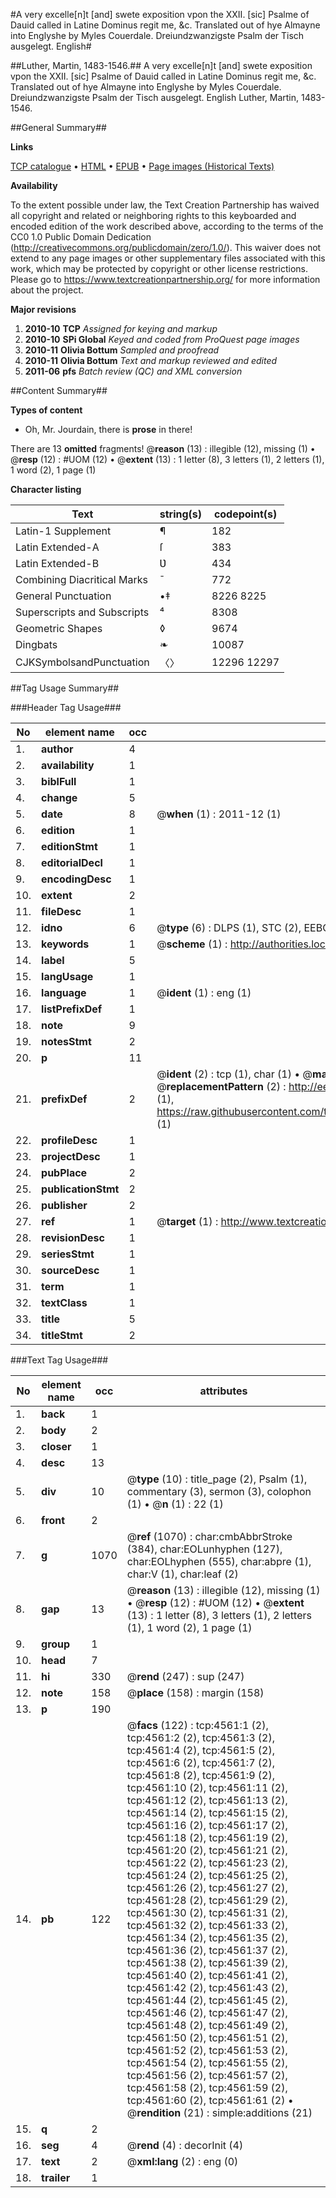 #A very excelle[n]t [and] swete exposition vpon the XXII. [sic] Psalme of Dauid called in Latine Dominus regit me, &c. Translated out of hye Almayne into Englyshe by Myles Couerdale. Dreiundzwanzigste Psalm der Tisch ausgelegt. English#

##Luther, Martin, 1483-1546.##
A very excelle[n]t [and] swete exposition vpon the XXII. [sic] Psalme of Dauid called in Latine Dominus regit me, &c. Translated out of hye Almayne into Englyshe by Myles Couerdale.
Dreiundzwanzigste Psalm der Tisch ausgelegt. English
Luther, Martin, 1483-1546.

##General Summary##

**Links**

[TCP catalogue](http://www.ota.ox.ac.uk/tcp/)  • 
[HTML](http://tei.it.ox.ac.uk/tcp/Texts-HTML/free/A06/A06532.html)  • 
[EPUB](http://tei.it.ox.ac.uk/tcp/Texts-EPUB/free/A06/A06532.epub) • 
[Page images (Historical Texts)](https://historicaltexts.jisc.ac.uk/eebo-99840090e)

**Availability**

To the extent possible under law, the Text Creation Partnership has waived all copyright and related or neighboring rights to this keyboarded and encoded edition of the work described above, according to the terms of the CC0 1.0 Public Domain Dedication (http://creativecommons.org/publicdomain/zero/1.0/). This waiver does not extend to any page images or other supplementary files associated with this work, which may be protected by copyright or other license restrictions. Please go to https://www.textcreationpartnership.org/ for more information about the project.

**Major revisions**

1. __2010-10__ __TCP__ *Assigned for keying and markup*
1. __2010-10__ __SPi Global__ *Keyed and coded from ProQuest page images*
1. __2010-11__ __Olivia Bottum__ *Sampled and proofread*
1. __2010-11__ __Olivia Bottum__ *Text and markup reviewed and edited*
1. __2011-06__ __pfs__ *Batch review (QC) and XML conversion*

##Content Summary##

**Types of content**

  * Oh, Mr. Jourdain, there is **prose** in there!

There are 13 **omitted** fragments! 
 @__reason__ (13) : illegible (12), missing (1)  •  @__resp__ (12) : #UOM (12)  •  @__extent__ (13) : 1 letter (8), 3 letters (1), 2 letters (1), 1 word (2), 1 page (1)

**Character listing**


|Text|string(s)|codepoint(s)|
|---|---|---|
|Latin-1 Supplement|¶|182|
|Latin Extended-A|ſ|383|
|Latin Extended-B|Ʋ|434|
|Combining             Diacritical Marks|̄|772|
|General Punctuation|•‡|8226 8225|
|Superscripts             and Subscripts|⁴|8308|
|Geometric Shapes|◊|9674|
|Dingbats|❧|10087|
|CJKSymbolsandPunctuation|〈〉|12296 12297|

##Tag Usage Summary##

###Header Tag Usage###

|No|element name|occ|attributes|
|---|---|---|---|
|1.|__author__|4||
|2.|__availability__|1||
|3.|__biblFull__|1||
|4.|__change__|5||
|5.|__date__|8| @__when__ (1) : 2011-12 (1)|
|6.|__edition__|1||
|7.|__editionStmt__|1||
|8.|__editorialDecl__|1||
|9.|__encodingDesc__|1||
|10.|__extent__|2||
|11.|__fileDesc__|1||
|12.|__idno__|6| @__type__ (6) : DLPS (1), STC (2), EEBO-CITATION (1), PROQUEST (1), VID (1)|
|13.|__keywords__|1| @__scheme__ (1) : http://authorities.loc.gov/ (1)|
|14.|__label__|5||
|15.|__langUsage__|1||
|16.|__language__|1| @__ident__ (1) : eng (1)|
|17.|__listPrefixDef__|1||
|18.|__note__|9||
|19.|__notesStmt__|2||
|20.|__p__|11||
|21.|__prefixDef__|2| @__ident__ (2) : tcp (1), char (1)  •  @__matchPattern__ (2) : ([0-9\-]+):([0-9IVX]+) (1), (.+) (1)  •  @__replacementPattern__ (2) : http://eebo.chadwyck.com/downloadtiff?vid=$1&page=$2 (1), https://raw.githubusercontent.com/textcreationpartnership/Texts/master/tcpchars.xml#$1 (1)|
|22.|__profileDesc__|1||
|23.|__projectDesc__|1||
|24.|__pubPlace__|2||
|25.|__publicationStmt__|2||
|26.|__publisher__|2||
|27.|__ref__|1| @__target__ (1) : http://www.textcreationpartnership.org/docs/. (1)|
|28.|__revisionDesc__|1||
|29.|__seriesStmt__|1||
|30.|__sourceDesc__|1||
|31.|__term__|1||
|32.|__textClass__|1||
|33.|__title__|5||
|34.|__titleStmt__|2||


###Text Tag Usage###

|No|element name|occ|attributes|
|---|---|---|---|
|1.|__back__|1||
|2.|__body__|2||
|3.|__closer__|1||
|4.|__desc__|13||
|5.|__div__|10| @__type__ (10) : title_page (2), Psalm (1), commentary (3), sermon (3), colophon (1)  •  @__n__ (1) : 22 (1)|
|6.|__front__|2||
|7.|__g__|1070| @__ref__ (1070) : char:cmbAbbrStroke (384), char:EOLunhyphen (127), char:EOLhyphen (555), char:abpre (1), char:V (1), char:leaf (2)|
|8.|__gap__|13| @__reason__ (13) : illegible (12), missing (1)  •  @__resp__ (12) : #UOM (12)  •  @__extent__ (13) : 1 letter (8), 3 letters (1), 2 letters (1), 1 word (2), 1 page (1)|
|9.|__group__|1||
|10.|__head__|7||
|11.|__hi__|330| @__rend__ (247) : sup (247)|
|12.|__note__|158| @__place__ (158) : margin (158)|
|13.|__p__|190||
|14.|__pb__|122| @__facs__ (122) : tcp:4561:1 (2), tcp:4561:2 (2), tcp:4561:3 (2), tcp:4561:4 (2), tcp:4561:5 (2), tcp:4561:6 (2), tcp:4561:7 (2), tcp:4561:8 (2), tcp:4561:9 (2), tcp:4561:10 (2), tcp:4561:11 (2), tcp:4561:12 (2), tcp:4561:13 (2), tcp:4561:14 (2), tcp:4561:15 (2), tcp:4561:16 (2), tcp:4561:17 (2), tcp:4561:18 (2), tcp:4561:19 (2), tcp:4561:20 (2), tcp:4561:21 (2), tcp:4561:22 (2), tcp:4561:23 (2), tcp:4561:24 (2), tcp:4561:25 (2), tcp:4561:26 (2), tcp:4561:27 (2), tcp:4561:28 (2), tcp:4561:29 (2), tcp:4561:30 (2), tcp:4561:31 (2), tcp:4561:32 (2), tcp:4561:33 (2), tcp:4561:34 (2), tcp:4561:35 (2), tcp:4561:36 (2), tcp:4561:37 (2), tcp:4561:38 (2), tcp:4561:39 (2), tcp:4561:40 (2), tcp:4561:41 (2), tcp:4561:42 (2), tcp:4561:43 (2), tcp:4561:44 (2), tcp:4561:45 (2), tcp:4561:46 (2), tcp:4561:47 (2), tcp:4561:48 (2), tcp:4561:49 (2), tcp:4561:50 (2), tcp:4561:51 (2), tcp:4561:52 (2), tcp:4561:53 (2), tcp:4561:54 (2), tcp:4561:55 (2), tcp:4561:56 (2), tcp:4561:57 (2), tcp:4561:58 (2), tcp:4561:59 (2), tcp:4561:60 (2), tcp:4561:61 (2)  •  @__rendition__ (21) : simple:additions (21)|
|15.|__q__|2||
|16.|__seg__|4| @__rend__ (4) : decorInit (4)|
|17.|__text__|2| @__xml:lang__ (2) : eng (0)|
|18.|__trailer__|1||
